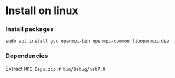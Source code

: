 # Install on linux

### Install packages

`sudo apt install gcc openmpi-bin openmpi-common libopenmpi-dev`

###  Dependencies
Extract `MPI_Deps.zip` in `bin/Debug/net7.0`